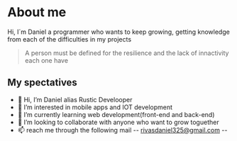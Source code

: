 # About me 
Hi, I´m Daniel a programmer who wants to keep growing, getting knowledge from each of the difficulties in my projects

> A person must be defined for the resilience and the lack of innactivity each one have
>

## My spectatives
- 👋 Hi, I’m Daniel alias Rustic Develooper
- 👀 I’m interested in mobile apps and IOT development
- 🌱 I’m currently learning web development(front-end and back-end)
- 💞️ I’m looking to collaborate with anyone who want to grow toguether
- 📫 reach me through the following mail \-- rivasdaniel325@gmail.com \--
